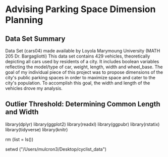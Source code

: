 # Advising Parking Space Dimension Planning 

## Data Set Summary
Data Set (cars04) made available by Loyola Marymoung University (MATH 205 Dr. Bargagliotti)
This data set contains 429 vehicles, theoretically depicting all cars used by residents of a city. It includes boolean variables reflecting the model/type of car, weight, length, width and wheel_base. The goal of my individual piece of this project was to propose dimensions of the city's public parking spaces in order to maximize space and cater to the city's population. To accomplish this goal, the width and length of the vehicles drove my analysis. 

## Outlier Threshold: Determining Common Length and Width
library(dplyr)
library(ggplot2)
library(readxl)
library(ggpubr)
library(rstatix)
library(tidyverse)
library(knitr)

rm (list = ls())

setwd ("/Users/mulcron3/Desktop/cyclist_data")
